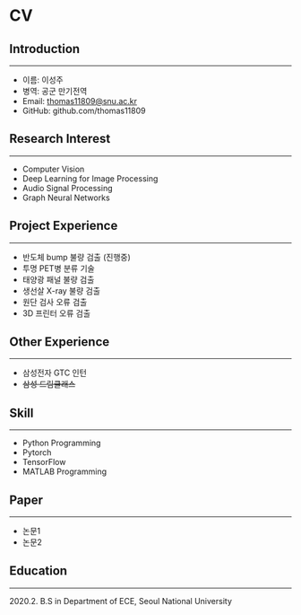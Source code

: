 <!-- Header -->

# CV

## Introduction

---

- 이름: 이성주
- 병역: 공군 만기전역
- Email: thomas11809@snu.ac.kr
- GitHub: github.com/thomas11809

## Research Interest

---

- Computer Vision
- Deep Learning for Image Processing
- Audio Signal Processing
- Graph Neural Networks

## Project Experience

---

- 반도체 bump 불량 검출 (진행중)
- 투명 PET병 분류 기술
- 태양광 패널 불량 검출
- 생선살 X-ray 불량 검출
- 원단 검사 오류 검출
- 3D 프린터 오류 검출

## Other Experience

---

- 삼성전자 GTC 인턴
- ~~삼성 드림클래스~~

## Skill

---

- Python Programming
- Pytorch
- TensorFlow
- MATLAB Programming

## Paper

---

- 논문1
- 논문2

## Education

---

2020.2. B.S in Department of ECE, Seoul National University
